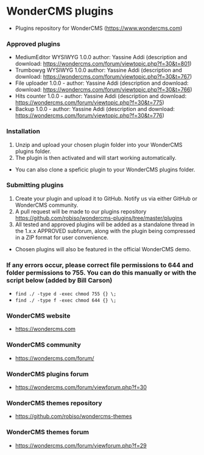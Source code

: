# WonderCMS plugins
- Plugins repository for WonderCMS (https://www.wondercms.com)

### Approved plugins
- MediumEditor WYSIWYG 1.0.0 author: Yassine Addi (description and download: https://wondercms.com/forum/viewtopic.php?f=30&t=801)
- Trumbowyg WYSIWYG 1.0.0 author: Yassine Addi (description and download: https://wondercms.com/forum/viewtopic.php?f=30&t=767)
- File uploader 1.0.0 - author: Yassine Addi  (description and download: download: https://wondercms.com/forum/viewtopic.php?f=30&t=766)
- Hits counter 1.0.0 - author: Yassine Addi (description and download:  https://wondercms.com/forum/viewtopic.php?f=30&t=775)
- Backup 1.0.0 - author: Yassine Addi (description and download: https://wondercms.com/forum/viewtopic.php?f=30&t=776)

### Installation
1. Unzip and upload your chosen plugin folder into your WonderCMS plugins folder.
2. The plugin is then activated and will start working automatically.
- You can also clone a speficic plugin to your WonderCMS plugins folder.

### Submitting plugins
1. Create your plugin and upload it to GitHub. Notify us via either GitHub or WonderCMS community.
2. A pull request will be made to our plugins repository https://github.com/robiso/wondercms-plugins/tree/master/plugins
3. All tested and approved plugins will be added as a standalone thread in the 1.x.x APPROVED subforum, along with the plugin being compressed in a ZIP format for user convenience.
- Chosen plugins will also be featured in the official WonderCMS demo.

### If any errors occur, please correct file permissions to 644 and folder permissions to 755. You can do this manually or with the script below (added by Bill Carson)
  - `find ./ -type d -exec chmod 755 {} \;`
  - `find ./ -type f -exec chmod 644 {} \;`

### WonderCMS website
- https://wondercms.com

### WonderCMS community
- https://wondercms.com/forum/

### WonderCMS plugins forum
- https://wondercms.com/forum/viewforum.php?f=30

### WonderCMS themes repository
- https://github.com/robiso/wondercms-themes

### WonderCMS themes forum
- https://wondercms.com/forum/viewforum.php?f=29
